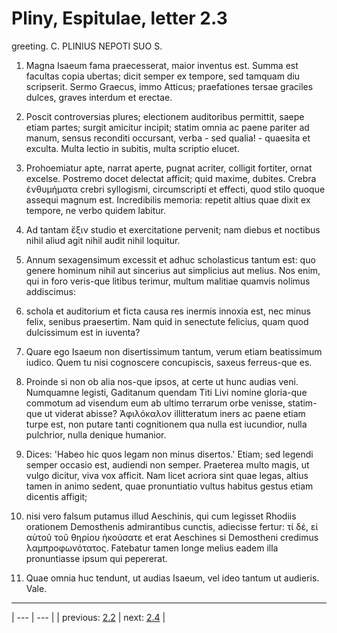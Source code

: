 # Pliny, Espitulae, letter 2.3

greeting. C. PLINIUS NEPOTI SUO S.



1. Magna Isaeum fama praecesserat, maior inventus est. Summa est facultas copia ubertas; dicit semper ex tempore, sed tamquam diu scripserit. Sermo Graecus, immo Atticus; praefationes tersae graciles dulces, graves interdum et erectae.



2. Poscit controversias plures; electionem auditoribus permittit, saepe etiam partes; surgit amicitur incipit; statim omnia ac paene pariter ad manum, sensus reconditi occursant, verba - sed qualia! - quaesita et exculta. Multa lectio in subitis, multa scriptio elucet.



3. Prohoemiatur apte, narrat aperte, pugnat acriter, colligit fortiter, ornat excelse. Postremo docet delectat afficit; quid maxime, dubites. Crebra ἐνθυμήματα crebri syllogismi, circumscripti et effecti, quod stilo quoque assequi magnum est. Incredibilis memoria: repetit altius quae dixit ex tempore, ne verbo quidem labitur.



4. Ad tantam ἕξιν studio et exercitatione pervenit; nam diebus et noctibus nihil aliud agit nihil audit nihil loquitur.



5. Annum sexagensimum excessit et adhuc scholasticus tantum est: quo genere hominum nihil aut sincerius aut simplicius aut melius. Nos enim, qui in foro veris-que litibus terimur, multum malitiae quamvis nolimus addiscimus:



6. schola et auditorium et ficta causa res inermis innoxia est, nec minus felix, senibus praesertim. Nam quid in senectute felicius, quam quod dulcissimum est in iuventa?



7. Quare ego Isaeum non disertissimum tantum, verum etiam beatissimum iudico. Quem tu nisi cognoscere concupiscis, saxeus ferreus-que es.



8. Proinde si non ob alia nos-que ipsos, at certe ut hunc audias veni. Numquamne legisti, Gaditanum quendam Titi Livi nomine gloria-que commotum ad visendum eum ab ultimo terrarum orbe venisse, statim-que ut viderat abisse? Ἀφιλόκαλον illitteratum iners ac paene etiam turpe est, non putare tanti cognitionem qua nulla est iucundior, nulla pulchrior, nulla denique humanior.



9. Dices: 'Habeo hic quos legam non minus disertos.' Etiam; sed legendi semper occasio est, audiendi non semper. Praeterea multo magis, ut vulgo dicitur, viva vox afficit. Nam licet acriora sint quae legas, altius tamen in animo sedent, quae pronuntiatio vultus habitus gestus etiam dicentis affigit;



10. nisi vero falsum putamus illud Aeschinis, qui cum legisset Rhodiis orationem Demosthenis admirantibus cunctis, adiecisse fertur: τί δέ, εἰ αὐτοῦ τοῦ θηρίου ἠκούσατε et erat Aeschines si Demostheni credimus λαμπροφωνότατος. Fatebatur tamen longe melius eadem illa pronuntiasse ipsum qui pepererat.



11. Quae omnia huc tendunt, ut audias Isaeum, vel ideo tantum ut audieris. Vale.



---

| --- | --- |
| previous: [2.2](../2.2/) | next: [2.4](../2.4/) |
